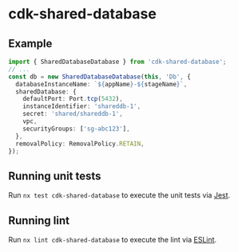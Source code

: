 # cdk-shared-database

## Example

```typescript
import { SharedDatabaseDatabase } from 'cdk-shared-database';
// ...
const db = new SharedDatabaseDatabase(this, 'Db', {
  databaseInstanceName: `${appName}-${stageName}`,
  sharedDatabase: {
    defaultPort: Port.tcp(5432),
    instanceIdentifier: 'shareddb-1',
    secret: 'shared/shareddb-1',
    vpc,
    securityGroups: ['sg-abc123'],
  },
  removalPolicy: RemovalPolicy.RETAIN,
});
```

## Running unit tests

Run `nx test cdk-shared-database` to execute the unit tests via [Jest](https://jestjs.io).

## Running lint

Run `nx lint cdk-shared-database` to execute the lint via [ESLint](https://eslint.org/).
